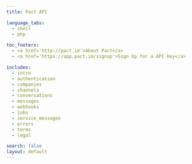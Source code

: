 ```yaml
---
title: Pact API

language_tabs:
  - shell
  - php

toc_footers:
  - <a href='http://pact.im'>About Pact</a>
  - <a href='https://app.pact.im/signup'>Sign Up for a API Key</a>

includes:
  - intro
  - authentication
  - companies
  - channels
  - conversations
  - messages
  - webhooks
  - jobs
  - service_messages
  - errors
  - terms
  - legal

search: false
layout: default
---
```

